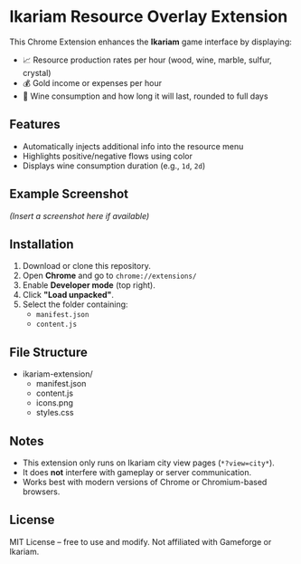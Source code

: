 # Ikariam Resource Overlay Extension

This Chrome Extension enhances the **Ikariam** game interface by displaying:

- 📈 Resource production rates per hour (wood, wine, marble, sulfur, crystal)
- 💰 Gold income or expenses per hour
- 🍷 Wine consumption and how long it will last, rounded to full days

## Features

- Automatically injects additional info into the resource menu
- Highlights positive/negative flows using color
- Displays wine consumption duration (e.g., `1d`, `2d`)

## Example Screenshot

_(Insert a screenshot here if available)_

## Installation

1. Download or clone this repository.
2. Open **Chrome** and go to `chrome://extensions/`
3. Enable **Developer mode** (top right).
4. Click **"Load unpacked"**.
5. Select the folder containing:
   - `manifest.json`
   - `content.js`

## File Structure

- ikariam-extension/
  - manifest.json
  - content.js
  - icons.png
  - styles.css

## Notes

- This extension only runs on Ikariam city view pages (`*?view=city*`).
- It does **not** interfere with gameplay or server communication.
- Works best with modern versions of Chrome or Chromium-based browsers.

## License

MIT License – free to use and modify. Not affiliated with Gameforge or Ikariam.
